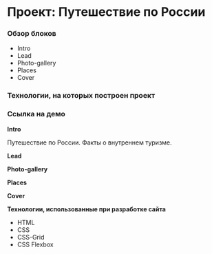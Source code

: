 # Проект: Путешествие по России

### Обзор блоков
* Intro
* Lead
* Photo-gallery
* Places
* Cover

### Технологии, на которых построен проект

### Ссылка на демо 

**Intro**

Путешествие по России.
Факты о внутреннем туризме.

**Lead**




**Photo-gallery**



**Places**



**Cover**



**Технологии, использованные при разработке сайта**

* HTML
* CSS
* CSS-Grid
* CSS Flexbox
